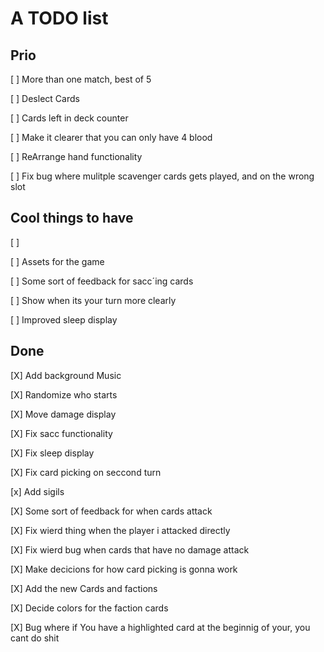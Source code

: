 
# A TODO list

## Prio


[ ] More than one match, best of 5

[ ] Deslect Cards

[ ] Cards left in deck counter

[ ] Make it clearer that you can only have 4 blood

[ ] ReArrange hand functionality

[ ] Fix bug where mulitple scavenger cards gets played, and on the wrong slot

## Cool things to have

[ ] 

[ ] Assets for the game

[ ] Some sort of feedback for sacc´ing cards

[ ] Show when its your turn more clearly

[ ] Improved sleep display


## Done

[X] Add background Music

[X] Randomize who starts

[X] Move damage display

[X] Fix sacc functionality

[X] Fix sleep display

[X] Fix card picking on seccond turn

[x] Add sigils

[X] Some sort of feedback for when cards attack

[X] Fix wierd thing when the player i attacked directly

[X] Fix wierd bug when cards that have no damage attack

[X] Make decicions for how card picking is gonna work

[X] Add the new Cards and factions

[X] Decide colors for the faction cards

[X] Bug where if You have a highlighted card at the beginnig of your, you cant do shit
